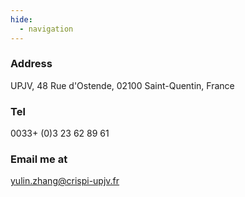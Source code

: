 ```yaml
---
hide:
  - navigation
---
```


### Address

UPJV, 48 Rue d'Ostende, 02100 Saint-Quentin, France

### Tel

0033+ (0)3 23 62 89 61

### Email me at

yulin.zhang@crispi-upjv.fr
